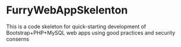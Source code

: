 FurryWebAppSkelenton
====================

This is a code skeleton for quick-starting development of Bootstrap+PHP+MySQL web apps using good practices and security conserns
